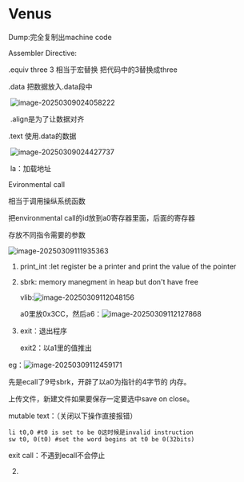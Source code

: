 # Venus

 Dump:完全复制出machine code

Assembler Directive:

.equiv three 3 相当于宏替换 把代码中的3替换成three

.data 把数据放入.data段中

​	![image-20250309024058222](C:\Users\ASUS\AppData\Roaming\Typora\typora-user-images\image-20250309024058222.png)

​	.align是为了让数据对齐

.text 使用.data的数据

​	![image-20250309024427737](C:\Users\ASUS\AppData\Roaming\Typora\typora-user-images\image-20250309024427737.png)

​	la：加载地址

Evironmental call

相当于调用操纵系统函数

把environmental call的id放到a0寄存器里面，后面的寄存器

存放不同指令需要的参数

![image-20250309111935363](C:\Users\ASUS\AppData\Roaming\Typora\typora-user-images\image-20250309111935363.png)

1. print_int :let register be a printer and print the value of the pointer

2. sbrk: memory manegment in heap but don't have free

   vlib:![image-20250309112048156](C:\Users\ASUS\AppData\Roaming\Typora\typora-user-images\image-20250309112048156.png)

   a0里放0x3CC，然后a6：![image-20250309112127868](C:\Users\ASUS\AppData\Roaming\Typora\typora-user-images\image-20250309112127868.png)

3. exit：退出程序

   exit2：以a1里的值推出





eg：![image-20250309112459171](C:\Users\ASUS\AppData\Roaming\Typora\typora-user-images\image-20250309112459171.png)

先是ecall了9号sbrk，开辟了以a0为指针的4字节的 内存。



上传文件，新建文件如果要保存一定要选中save on close。

mutable text：（关闭以下操作直接报错）

```
li t0,0 #t0 is set to be 0这时候是invalid instruction
sw t0, 0(t0) #set the word begins at t0 be 0(32bits)
```



exit call：不遇到ecall不会停止



2. 